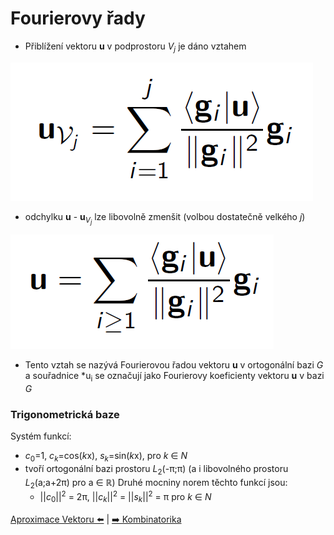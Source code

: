 # Fourierovy řady
- Přiblížení vektoru **u** v podprostoru *V<sub>j</sub>* je dáno vztahem

![Přiblížení vektoru u](pic/Fourier1.png)
- odchylku **u** - **u**<sub>*V<sub>j</sub>*</sub> lze libovolně zmenšit (volbou dostatečně velkého *j*)

![Alt text](pic/Fourier2.png)
- Tento vztah se nazývá Fourierovou řadou vektoru **u** v ortogonální bazi *G* a souřadnice *u<sub>i</sub> se označují jako Fourierovy koeficienty vektoru **u** v bazi *G*

### Trigonometrická baze
Systém funkcí:
- *c*<sub>0</sub>=1, *c*<sub>*k*</sub>=cos(*k*x), *s*<sub>*k*</sub>=sin(*k*x), pro *k* ∈ *N*
- tvoří ortogonální bazi prostoru *L*<sub>2</sub>(-π;π) (a i libovolného prostoru *L*<sub>2</sub>(a;a+2π) pro a ∈ *ℝ*) Druhé mocniny norem těchto funkcí jsou:
  - ||*c*<sub>0</sub>||<sup>2</sup> = 2π, ||*c*<sub>*k*</sub>||<sup>2</sup> = ||*s*<sub>*k*</sub>||<sup>2</sup> = π pro *k* ∈ *N*

[Aproximace Vektoru ⬅️](./14_AproximaceVektoru.md) | [➡️ Kombinatorika](./16_Kombinatorika.md)